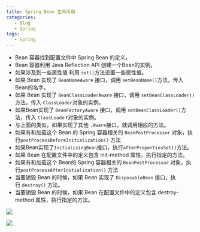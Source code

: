 ```yaml
---
title: Spring Bean 生命周期
categories: 
   - Blog
   - Spring
tags: 
   - Spring
---
```

- Bean 容器找到配置文件中 Spring Bean 的定义。
- Bean 容器利用 Java Reflection API 创建一个Bean的实例。
- 如果涉及到一些属性值 利用 `set()`方法设置一些属性值。
- 如果 Bean 实现了 `BeanNameAware` 接口，调用 `setBeanName()`方法，传入Bean的名字。
- 如果 Bean 实现了 `BeanClassLoaderAware` 接口，调用 `setBeanClassLoader()`方法，传入 `ClassLoader`对象的实例。
- 如果Bean实现了 `BeanFactoryAware` 接口，调用 `setBeanClassLoader()`方法，传入 `ClassLoade` r对象的实例。
- 与上面的类似，如果实现了其他 `.Aware`接口，就调用相应的方法。
- 如果有和加载这个 Bean 的 Spring 容器相关的 `BeanPostProcessor` 对象，执行`postProcessBeforeInitialization()` 方法
- 如果Bean实现了`InitializingBean`接口，执行`afterPropertiesSet()`方法。
- 如果 Bean 在配置文件中的定义包含 init-method 属性，执行指定的方法。
- 如果有和加载这个 Bean的 Spring 容器相关的 `BeanPostProcessor` 对象，执行`postProcessAfterInitialization()` 方法
- 当要销毁 Bean 的时候，如果 Bean 实现了 `DisposableBean` 接口，执行 `destroy()` 方法。
- 当要销毁 Bean 的时候，如果 Bean 在配置文件中的定义包含 destroy-method 属性，执行指定的方法。

![](https://raw.githubusercontent.com/Traserve/traserve.github.io/master/_posts/blog/Spring/assets/20230529_111116_spring-bean-lifestyle1.jpg)

![](https://raw.githubusercontent.com/Traserve/traserve.github.io/master/_posts/blog/Spring/assets/20230529_111116_spring-bean-lifestyle2.jpg)
